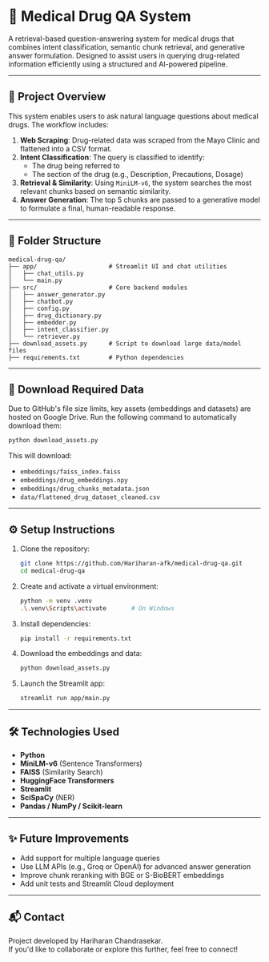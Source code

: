 
# 💊 Medical Drug QA System

A retrieval-based question-answering system for medical drugs that combines intent classification, semantic chunk retrieval, and generative answer formulation. Designed to assist users in querying drug-related information efficiently using a structured and AI-powered pipeline.

---

## 🧠 Project Overview

This system enables users to ask natural language questions about medical drugs. The workflow includes:

1. **Web Scraping**: Drug-related data was scraped from the Mayo Clinic and flattened into a CSV format.
2. **Intent Classification**: The query is classified to identify:
   - The drug being referred to
   - The section of the drug (e.g., Description, Precautions, Dosage)
3. **Retrieval & Similarity**: Using `MiniLM-v6`, the system searches the most relevant chunks based on semantic similarity.
4. **Answer Generation**: The top 5 chunks are passed to a generative model to formulate a final, human-readable response.

---

## 📁 Folder Structure

```
medical-drug-qa/
├── app/                    # Streamlit UI and chat utilities
│   ├── chat_utils.py
│   └── main.py
├── src/                    # Core backend modules
│   ├── answer_generator.py
│   ├── chatbot.py
│   ├── config.py
│   ├── drug_dictionary.py
│   ├── embedder.py
│   ├── intent_classifier.py
│   └── retriever.py
├── download_assets.py      # Script to download large data/model files
├── requirements.txt        # Python dependencies
```

---

## 🔽 Download Required Data

Due to GitHub's file size limits, key assets (embeddings and datasets) are hosted on Google Drive. Run the following command to automatically download them:

```bash
python download_assets.py
```

This will download:
- `embeddings/faiss_index.faiss`
- `embeddings/drug_embeddings.npy`
- `embeddings/drug_chunks_metadata.json`
- `data/flattened_drug_dataset_cleaned.csv`

---

## ⚙️ Setup Instructions

1. Clone the repository:
   ```bash
   git clone https://github.com/Hariharan-afk/medical-drug-qa.git
   cd medical-drug-qa
   ```

2. Create and activate a virtual environment:
   ```bash
   python -m venv .venv
   .\.venv\Scripts\activate       # On Windows
   ```

3. Install dependencies:
   ```bash
   pip install -r requirements.txt
   ```

4. Download the embeddings and data:
   ```bash
   python download_assets.py
   ```

5. Launch the Streamlit app:
   ```bash
   streamlit run app/main.py
   ```

---

## 🛠️ Technologies Used

- **Python**
- **MiniLM-v6** (Sentence Transformers)
- **FAISS** (Similarity Search)
- **HuggingFace Transformers**
- **Streamlit**
- **SciSpaCy** (NER)
- **Pandas / NumPy / Scikit-learn**

---

## ✨ Future Improvements

- Add support for multiple language queries
- Use LLM APIs (e.g., Groq or OpenAI) for advanced answer generation
- Improve chunk reranking with BGE or S-BioBERT embeddings
- Add unit tests and Streamlit Cloud deployment

---

## 📬 Contact

Project developed by Hariharan Chandrasekar.  
If you'd like to collaborate or explore this further, feel free to connect!

